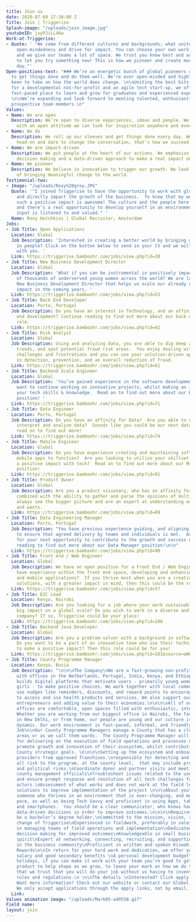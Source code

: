 ```yaml
---
title: Join us
date: 2020-07-09 17:30:00 Z
Title: Join | Triggerise
Splash-image: "/uploads/join_image.jpg"
youtubeID: jxyPJiLL4Kw
Work-at-Triggerise:
- Quote: ' "We come from different cultures and backgrounds; what unites us is our
    open-mindedness and drive for impact. You can choose your own working conditions
    and we give our teams a lot of space. We trust you know best and are not afraid
    to let you try something new! This is how we pioneer and create more impact every
    day."'
Open-positions-text: "### We’re an energetic bunch of global pioneers on a mission
  to get things done and do them well. We’re ever open-minded and highly impact-driven,
  keen to take on how the world does change. \n\nUniting the best bits of working
  for a developmental not-for-profit and an agile tech start-up, we offer an inspiring
  fast-paced place to learn and grow for graduates and experienced experts alike.
  \n\nWe’re expanding and look forward to meeting talented, enthusiastic and driven
  prospective team members.\n"
Values:
- Name: We are open
  Description: We’re open to diverse experiences, ideas and people. We believe that
    with an open attitude we can look for inspiration anywhere and everywhere.
- Name: We do
  Description: We roll up our sleeves and get things done every day. We tackle challenges
    head-on and dare to change the conversation, that’s how we succeed.
- Name: We are impact-driven
  Description: We put people at the heart of our actions. We emphasise evidence-based
    decision making and a data-driven approach to make a real impact on the ground.
- Name: We pioneer
  Description: We believe in innovation to trigger our growth. We look for new possibilities
    of bringing meaningful change to the world.
Testimonial-two:
- Image: "/uploads/Roxy%20grey.JPG"
  Quote: '"I joined Triggerise to have the opportunity to work with global colleagues,
    and directly impact the growth of the business.  To know that my work is creating
    such a positive impact is awesome! The culture and the people here are great,
    and there’s a real opportunity to develop yourself in an environment where your
    input is listened to and valued." '
  Name: Roxy Hotchkiss | Global Recruiter, Amsterdam
Jobs:
- Job Title: Open Applications
  Location: Global
  Job Description: 'Interested in creating a better world by bringing out the best
    in people? Click on the button below to send in your CV and we will get in touch
    with you. '
  Link: https://triggerise.bamboohr.com/jobs/view.php?id=38
- Job Title: New Business Development Director
  Location: Global
  Job Description: 'What if you can be instrumental in positively impacting hundreds
    of thousands of underserved young women across the world? We are looking for a
    New Business Development Director that helps us scale our already considerable
    impact in the coming years. '
  Link: https://triggerise.bamboohr.com/jobs/view.php?id=53
- Job Title: Back End Developer
  Location: Porto, Portugal
  Job Description: Do you have an interest in Technology, and an affinity for back
    end development? Continue reading to find out more about our back end developer
    role.
  Link: https://triggerise.bamboohr.com/jobs/view.php?id=42
- Job Title: Risk Analyst
  Location: Global
  Job Description: Using and analyzing data, you are able to dig deep and identify
    trends, and spot potential fraud risk areas.  You enjoy dealing with people’s
    challenges and frustrations and you can use your solution-driven approach to assist
    in detection, prevention, and an overall reduction of fraud.
  Link: https://triggerise.bamboohr.com/jobs/view.php?id=61
- Job Title: Backend Scala Engineer
  Location: Global
  Job Description: 'You’ve gained experience in the software development space, and
    want to continue working on innovative projects, whilst making an impact with
    your tech skills & knowledge.  Read on to find out more about our Backend Engineer
    position! '
  Link: https://triggerise.bamboohr.com/jobs/view.php?id=71
- Job Title: Data Engineer
  Location: Porto, Portugal
  Job Description: Do you have an affinity for Data?  Are you able to use tools to
    interpret and analyze data?  Sounds like you could be our next data engineer,
    read on to find out more!
  Link: https://triggerise.bamboohr.com/jobs/view.php?id=74
- Job Title: Mobile Engineer
  Location: Global
  Job Description: Do you have experience creating and maintaining software that enables
    mobile apps to function?  Are you looking to utilize your skillset whilst having
    a positive impact with tech?  Read on to find out more about our Mobile Developer
    position!
  Link: https://triggerise.bamboohr.com/jobs/view.php?id=91
- Job Title: Product Owner
  Location: Global
  Job Description: Are you a product visionary, who has an affinity for technology,
    combined with the ability to gather and parse the opinions of multiple stakeholders?  You
    always see the bigger picture and are an expert at understanding our user's needs
    and wants.
  Link: https://triggerise.bamboohr.com/jobs/view.php?id=89
- Job Title: Data Engineering Manager
  Location: Porto, Portugal
  Job Description: "You have previous experience guiding, and aligning data team,
    to ensure that agreed delivery by teams and individuals is met.  Are you looking
    for your next opportunity to contribute to the growth and success of others?  Continue
    reading to find out more about our Data Manager position!\n\n"
  Link: https://triggerise.bamboohr.com/jobs/view.php?id=90
- Job Title: Front end / Web Engineer
  Location: Global
  Job Description: We have an open position for a Front End / Web Engineer! Do you
    have experience within the front end space, developing and enhancing websites
    and mobile applications?  If you thrive most when you are a creating user-friendly
    solutions, with a greater impact in mind, then this could be the role for you!
  Link: https://triggerise.bamboohr.com/jobs/view.php?id=57
- Job Title: D2C Lead
  Location: Kenya, Nairobi
  Job Description: Are you looking for a job where your work sustainably creates a
    big impact on a global scale? Do you wish to work in a diverse and intercultural
    company? If so, Triggerise could be your place!
  Link: https://triggerise.bamboohr.com/jobs/view.php?id=106
- Job Title: Backend Java Developer
  Location: Global
  Job Description: Are you a problem-solver with a background in software development?
    Do you want to be a part of an innovative team who use their technical skills
    to make a positive impact? Then this role could be for you!
  Link: https://triggerise.bamboohr.com/jobs/view.php?id=101&source=aWQ9MjM%3D
- Job Title: County Programme Manager
  Location: Kenya, Busia
  Job Description: "\n\n\nThe Company\nWe are a fast-growing non-profit social enterprise
    with offices in the Netherlands, Portugal, India, Kenya, and Ethiopia. Triggerise
    builds digital platforms that motivate users - primarily young women and adolescent
    girls - to make positive choices. We work together with local communities and
    use nudges like reminders, discounts, and reward points to encourage our users
    to access and use health products and services. We also support our users in becoming
    entrepreneurs and adding value to their economies.\n\n\n\nAll of our Triggerise
    offices are comfortable, open spaces filled with enthusiastic, international colleagues.
    Whether you are working from our biggest office in Nairobi, the fast-growing office
    in New Delhi, or from home, our people are young and our culture is global and
    dynamic. Our work environment is fast-paced, informal, and friendly\n\n\n\nThe
    Job\n\nOur County Programme Managers manage a County that has a cluster of geographic
    areas or as we call them wards.  The County Programme Manager will be responsible
    for delivering on the execution of field operations and processes necessary to
    promote growth and innovation of their ecosystem, whilst contributing to Triggerise’
    County strategic goals. \n\n\n\nSetting up the ecosystem and onboarding new service
    providers from approved franchises.\nresponsible for detecting and mitigating
    all risk to the program, at the county level,  that may include program, fiduciary,
    and political risks.\nCoordinate donor and partner visits and meetings with senior
    county management officials\nTroubleshoot issues related to the use of the platform
    and ensure prompt response and resolution of all tech challenges faced by all
    actors.\nAssessment of what works and does not work at the field level and propose
    solutions to improve implementation of the project \n\n\nAbout you\n\nYou are
    someone who thrives in an environment that is ever-changing, and moving at a rapid
    pace, as well as being Tech Savvy and proficient in using Apps, tablets, laptops,
    and smartphones.  You should be a clear communicator, who knows how to make effective
    data-driven decisions in order to improve outcomes.\n\n\n\nRequirements\n\nTo
    be a bachelor’s degree holder.\nCommitted to the mission, vision, and theory of
    change of Triggerise\nExperienced in fieldwork, preferably in sales and marketing\nExperienced
    in managing teams of field operations and implementation\nDedicated to data-driven
    decision making for improved outcomes\nKnowledgeable in small business and entrepreneurial
    spirit\nExpert at networking, connecting, recruiting, and supporting various actors
    in the business community\nProficient in written and spoken Kiswahili and English\n\n\nThe
    Rewards\n\nIn return for your hard work and dedication, we offer you:\n\nA competitive
    salary and good secondary benefits \nA personal development budget\nUnlimited
    holidays, if you can make it work with your team you’re good to go\nGrowth opportunities\nA
    product to help shape as we grow, to leave your mark on how we do things\nA vision
    that we trust that you will do your job without us having to invent unnecessary
    rules and regulations.\n \n\nThe details \nInterested? Click apply now below!
    Want more information? Check out our website or contact our Global Recruiter.
    We only accept applications through the apply links, not by email. \n\n"
  Link: 
Values animation image: "/uploads/Mark05-a40558.gif"
Field name: 
layout: join
---
```


